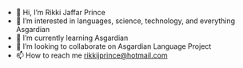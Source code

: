 - 👋 Hi, I’m Rikki Jaffar Prince
- 👀 I’m interested in languages, science, technology, and everything Asgardian
- 🌱 I’m currently learning Asgardian
- 💞️ I’m looking to collaborate on Asgardian Language Project
- 📫 How to reach me rikkijprince@hotmail.com

<!---
rikkijprince/rikkijprince is a ✨ special ✨ repository because its `README.md` (this file) appears on your GitHub profile.
You can click the Preview link to take a look at your changes.
--->
